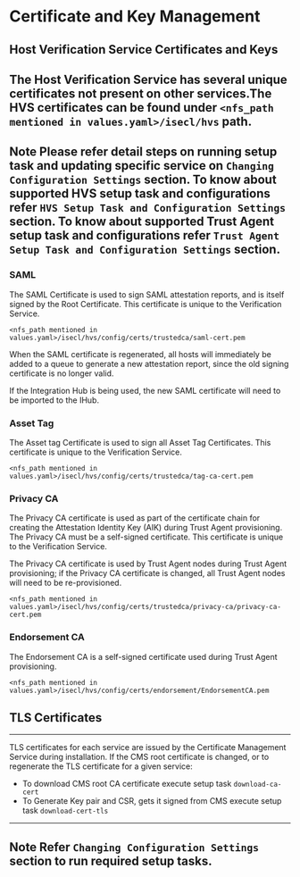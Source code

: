 # Certificate and Key Management

## Host Verification Service Certificates and Keys

The Host Verification Service has several unique certificates not
present on other services.The HVS certificates can be found under 
`<nfs_path mentioned in values.yaml>/isecl/hvs` path.
---
**Note**
Please refer detail steps on running setup task and updating specific service on `Changing Configuration Settings` section.
To know about supported HVS setup task and configurations refer `HVS Setup Task and Configuration Settings` section.
To know about supported Trust Agent setup task and configurations refer `Trust Agent Setup Task and Configuration Settings` section.
---

### SAML

The SAML Certificate is used to sign SAML attestation reports, and is
itself signed by the Root Certificate. This certificate is unique to the
Verification Service.

`<nfs_path mentioned in values.yaml>/isecl/hvs/config/certs/trustedca/saml-cert.pem`

When the SAML certificate is regenerated, all hosts will immediately be
added to a queue to generate a new attestation report, since the old
signing certificate is no longer valid.

If the Integration Hub is being used, the new SAML certificate will need
to be imported to the IHub.

### Asset Tag

The Asset tag Certificate is used to sign all Asset Tag Certificates.
This certificate is unique to the Verification Service.

`<nfs_path mentioned in values.yaml>/isecl/hvs/config/certs/trustedca/tag-ca-cert.pem`


### Privacy CA

The Privacy CA certificate is used as part of the certificate chain for
creating the Attestation Identity Key (AIK) during Trust Agent
provisioning. The Privacy CA must be a self-signed certificate. This
certificate is unique to the Verification Service.

The Privacy CA certificate is used by Trust Agent nodes during Trust
Agent provisioning; if the Privacy CA certificate is changed, all Trust
Agent nodes will need to be re-provisioned.

`<nfs_path mentioned in values.yaml>/isecl/hvs/config/certs/trustedca/privacy-ca/privacy-ca-cert.pem`

### Endorsement CA

The Endorsement CA is a self-signed certificate used during Trust Agent
provisioning.

`<nfs_path mentioned in values.yaml>/isecl/hvs/config/certs/endorsement/EndorsementCA.pem`


## TLS Certificates
----------------

TLS certificates for each service are issued by the Certificate
Management Service during installation. If the CMS root certificate is
changed, or to regenerate the TLS certificate for a given service:

* To download CMS root CA certificate execute setup task `download-ca-cert`
* To Generate Key pair and CSR, gets it signed from CMS execute setup task `download-cert-tls`

---
**Note**
Refer `Changing Configuration Settings` section to run required setup tasks.
---
